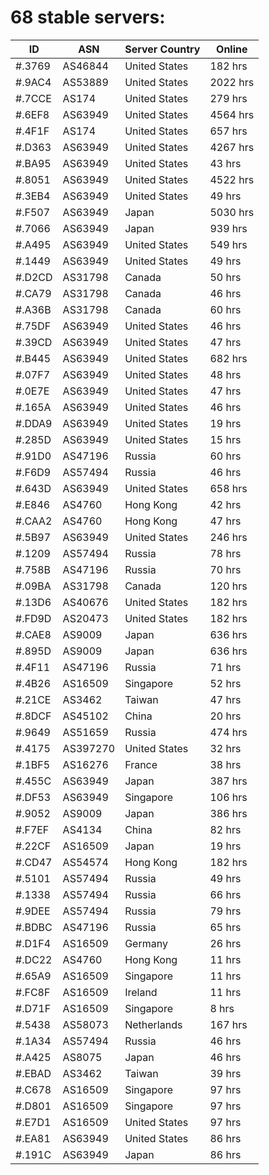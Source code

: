 # 68 stable servers:

| ID | ASN | Server Country | Online |
| ------ | ------ | ------ | ------ |
| #.3769 | AS46844 | United States | 182 hrs |
| #.9AC4 | AS53889 | United States | 2022 hrs |
| #.7CCE | AS174 | United States | 279 hrs |
| #.6EF8 | AS63949 | United States | 4564 hrs |
| #.4F1F | AS174 | United States | 657 hrs |
| #.D363 | AS63949 | United States | 4267 hrs |
| #.BA95 | AS63949 | United States | 43 hrs |
| #.8051 | AS63949 | United States | 4522 hrs |
| #.3EB4 | AS63949 | United States | 49 hrs |
| #.F507 | AS63949 | Japan | 5030 hrs |
| #.7066 | AS63949 | Japan | 939 hrs |
| #.A495 | AS63949 | United States | 549 hrs |
| #.1449 | AS63949 | United States | 49 hrs |
| #.D2CD | AS31798 | Canada | 50 hrs |
| #.CA79 | AS31798 | Canada | 46 hrs |
| #.A36B | AS31798 | Canada | 60 hrs |
| #.75DF | AS63949 | United States | 46 hrs |
| #.39CD | AS63949 | United States | 47 hrs |
| #.B445 | AS63949 | United States | 682 hrs |
| #.07F7 | AS63949 | United States | 48 hrs |
| #.0E7E | AS63949 | United States | 47 hrs |
| #.165A | AS63949 | United States | 46 hrs |
| #.DDA9 | AS63949 | United States | 19 hrs |
| #.285D | AS63949 | United States | 15 hrs |
| #.91D0 | AS47196 | Russia | 60 hrs |
| #.F6D9 | AS57494 | Russia | 46 hrs |
| #.643D | AS63949 | United States | 658 hrs |
| #.E846 | AS4760 | Hong Kong | 42 hrs |
| #.CAA2 | AS4760 | Hong Kong | 47 hrs |
| #.5B97 | AS63949 | United States | 246 hrs |
| #.1209 | AS57494 | Russia | 78 hrs |
| #.758B | AS47196 | Russia | 70 hrs |
| #.09BA | AS31798 | Canada | 120 hrs |
| #.13D6 | AS40676 | United States | 182 hrs |
| #.FD9D | AS20473 | United States | 182 hrs |
| #.CAE8 | AS9009 | Japan | 636 hrs |
| #.895D | AS9009 | Japan | 636 hrs |
| #.4F11 | AS47196 | Russia | 71 hrs |
| #.4B26 | AS16509 | Singapore | 52 hrs |
| #.21CE | AS3462 | Taiwan | 47 hrs |
| #.8DCF | AS45102 | China | 20 hrs |
| #.9649 | AS51659 | Russia | 474 hrs |
| #.4175 | AS397270 | United States | 32 hrs |
| #.1BF5 | AS16276 | France | 38 hrs |
| #.455C | AS63949 | Japan | 387 hrs |
| #.DF53 | AS63949 | Singapore | 106 hrs |
| #.9052 | AS9009 | Japan | 386 hrs |
| #.F7EF | AS4134 | China | 82 hrs |
| #.22CF | AS16509 | Japan | 19 hrs |
| #.CD47 | AS54574 | Hong Kong | 182 hrs |
| #.5101 | AS57494 | Russia | 49 hrs |
| #.1338 | AS57494 | Russia | 66 hrs |
| #.9DEE | AS57494 | Russia | 79 hrs |
| #.BDBC | AS47196 | Russia | 65 hrs |
| #.D1F4 | AS16509 | Germany | 26 hrs |
| #.DC22 | AS4760 | Hong Kong | 11 hrs |
| #.65A9 | AS16509 | Singapore | 11 hrs |
| #.FC8F | AS16509 | Ireland | 11 hrs |
| #.D71F | AS16509 | Singapore | 8 hrs |
| #.5438 | AS58073 | Netherlands | 167 hrs |
| #.1A34 | AS57494 | Russia | 46 hrs |
| #.A425 | AS8075 | Japan | 46 hrs |
| #.EBAD | AS3462 | Taiwan | 39 hrs |
| #.C678 | AS16509 | Singapore | 97 hrs |
| #.D801 | AS16509 | Singapore | 97 hrs |
| #.E7D1 | AS16509 | United States | 97 hrs |
| #.EA81 | AS63949 | United States | 86 hrs |
| #.191C | AS63949 | Japan | 86 hrs |

